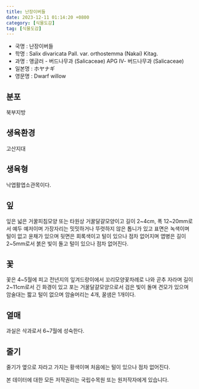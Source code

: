 ```yaml
---
title: 난장이버들
date: 2023-12-11 01:14:20 +0800
category: [식물도감]
tag: [식물도감]
---
```




- 국명 : 난장이버들
- 학명 : Salix divaricata Pall. var. orthostemma (Nakai) Kitag.
- 과명 : 앵글러 - 버드나무과 (Salicaceae) APG Ⅳ- 버드나무과 (Salicaceae)
- 일본명 : ホヤナギ
- 영문명 : Dwarf willow


## 분포
북부지방
## 생육환경
고산지대
## 생육형
낙엽활엽소관목이다. 
## 잎
잎은 넓은 거꿀피침모양 또는 타원상 거꿀달걀모양이고 길이 2~4cm, 폭 12~20mm로서 예두 예저이며 가장자리는 밋밋하거나 뚜렷하지 않은 톱니가 있고 표면은 녹색이며 털이 없고 윤채가 있으며 뒷면은 회록색이고 털이 있으나 점차 없어지며 엽병은 길이 2~5mm로서 붉은 빛이 돌고 털이 있으나 점차 없어진다.
## 꽃
꽃은 4~5월에 피고 전년지의 잎겨드랑이에서 꼬리모양꽃차례로 나와 곧추 자라며 길이 2~11cm로서 긴 화경이 있고 포는 거꿀달걀모양으로서 검은 빛이 돌며 견모가 있으며 암술대는 짧고 털이 없으며 암술머리는 4개, 꿀샘은 1개이다.
## 열매
과실은 삭과로서 6~7월에 성숙한다.
## 줄기
줄기가 옆으로 자라고 가지는 황색이며 처음에는 털이 있으나 점차 없어진다.






본 데이터에 대한 모든 저작권리는 국립수목원 또는 원저작자에게 있습니다.
